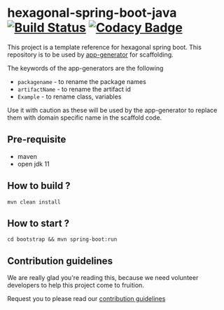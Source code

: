 # hexagonal-spring-boot-java [![Build Status](https://travis-ci.com/devs-from-matrix/hexagonal-spring-boot-java.svg?branch=master)](https://travis-ci.com/devs-from-matrix/hexagonal-spring-boot-java) [![Codacy Badge](https://api.codacy.com/project/badge/Grade/c4a6502171544f3a919bcdce35cb50b1)](https://www.codacy.com/gh/devs-from-matrix/hexagonal-spring-boot-java?utm_source=github.com&amp;utm_medium=referral&amp;utm_content=devs-from-matrix/hexagonal-spring-boot-java&amp;utm_campaign=Badge_Grade)

This project is a template reference for hexagonal spring boot. This repository is to be used by [app-generator](https://github.com/devs-from-matrix/app-generator) for scaffolding.

The keywords of the app-generators are the following

- `packagename` - to rename the package names
- `artifactName` - to rename the artifact id
- `Example` - to rename class, variables 

Use it with caution as these will be used by the app-generator to replace them with domain specific name in the scaffold code. 

## Pre-requisite 

- maven
- open jdk 11

## How to build ?

`mvn clean install`

## How to start ?

`cd bootstrap && mvn spring-boot:run`

## Contribution guidelines

We are really glad you're reading this, because we need volunteer developers to help this project come to fruition.

Request you to please read our [contribution guidelines](https://devs-from-matrix.github.io/basic-template-repository/#/README?id=contribution-guidelines)
